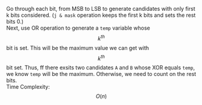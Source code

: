 Go through each bit, from MSB to LSB to generate candidates with only first k bits considered. (`j & mask` operation keeps the first k bits and sets the rest bits 0.)  
Next, use OR operation to generate a `temp` variable whose $$k^{th}$$ bit is set. This will be the maximum value we can get with $$k^{th}$$ bit set. Thus, ff there exsits two candidates `A` and `B` whose XOR equals `temp`, we know `temp` will be the maximum. Otherwise, we need to count on the rest bits.  
Time Complexity: $$O(n)$$  